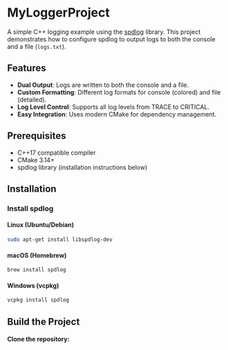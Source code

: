 # MyLoggerProject

A simple C++ logging example using the [spdlog](https://github.com/gabime/spdlog) library. This project demonstrates how to configure spdlog to output logs to both the console and a file (`logs.txt`).

## Features

- **Dual Output**: Logs are written to both the console and a file.
- **Custom Formatting**: Different log formats for console (colored) and file (detailed).
- **Log Level Control**: Supports all log levels from TRACE to CRITICAL.
- **Easy Integration**: Uses modern CMake for dependency management.

## Prerequisites

- C++17 compatible compiler
- CMake 3.14+
- spdlog library (installation instructions below)

## Installation

### Install spdlog

#### Linux (Ubuntu/Debian)
```bash
sudo apt-get install libspdlog-dev
```
#### macOS (Homebrew)
```bash
brew install spdlog
```
#### Windows (vcpkg)
```bash
vcpkg install spdlog
```
## Build the Project
#### Clone the repository:
